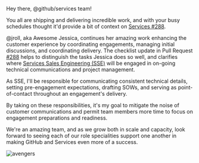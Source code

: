 Hey there, @github/services team! 

You all are shipping and delivering incredible work, and with your busy schedules thought it'd provide a bit of context on [Services #288](https://github.com/github/services/pull/288).
 
@jroll, aka Awesome Jessica, continues her amazing work enhancing the customer experience by coordinating  engagements, managing initial discussions, and coordinating delivery. The checklist update in Pull Request [#288](https://github.com/github/services/pull/288) helps to distinguish the tasks Jessica does so well, and clarifies where [Services Sales Engineering (SSE)](https://githubber.com/category/crafts/field-services) will be engaged in on-going technical communications and project management.
 
As SSE, I'll be responsible for communicating consistent technical details, setting pre-engagement expectations, drafting SOWs, and serving as point-of-contact throughout an engagement's delivery. 

By taking on these responsibilities, it's my goal to mitigate the noise of customer communications and permit team members more time to focus on engagement preparations and readiness.

We're an amazing team, and as we grow both in scale and capacity, look forward to seeing each of our role specialities support one another in making GitHub and Services even more of a success.

![avengers](https://gist.github.com/jordanmccullough/0892f89f444f0d1cae59/raw/0b3c1d444015a63585f5f022f6b462b4f4f7e0d1/avengers.jpg)
